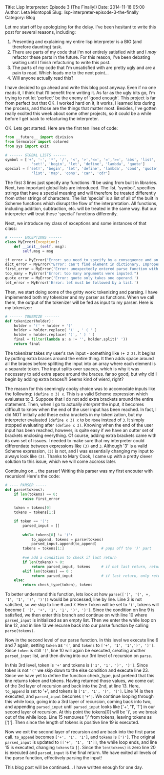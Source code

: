 Title: Lisp Interpreter: Episode 3 (The Finally!)
Date: 2014-11-18 05:00
Author: Leta Montopoli
Slug: lisp-interpreter-episode-3-the-finally
Category: Blog

Let me start off by apologizing for the delay. I've been hesitant to
write this post for several reasons, including:

1.  Presenting and explaining my entire lisp interpreter is a BIG (and
    therefore daunting) task.
2.  There are parts of my code that I'm not entirely satisfied with and
    I *may* refactor these parts in the future. For this reason, I've
    been debating waiting until I finish refacturing to write this post.
3.  The parts of my code that I'm unsatisfied with are pretty ugly and
    are a pain to read. Which leads me to the next point...
4.  Will anyone actually read this?

I have decided to go ahead and write this blog post anyway. Even if no
one reads it, I think that I'll benefit from writing it. As far as the
ugly bits go, I'm trying to not let 'perfect' be the enemy of 'good
enough'. This project is far from perfect but that OK. I worked hard on
it, it works, I learned lots during the process, and those are the
things that matter most. Besides, I've gotten really excited this week
about some other projects, so it could be a while before I get back to
refacturing the interpreter.

OK. Lets get started. Here are the first ten lines of code:

```python
from __future__ import division
from termcolor import colored
from sys import exit

# ------ GlOBAL LISTS ------
symbol = ['+', '-', '*', '/', '<', '>','<=', '=','>=', 'abs', 'list', 'if', 'not',
    		'set!', 'begin', 'let', 'define', 'lambda', 'quote']
special = ['set!', 'begin', 'let', 'define', 'lambda', 'cond', 'quote', 'if',     
			'list', 'map', 'cons', 'car', 'cdr']

```

The first 3 lines just specify any functions I'll be using from built in
libraries. Next, two important global lists are introduced. The list,
'symbol', specifies strings that have a special meaning and will
therefore be treated differently from other strings of characters. The
list 'special' is a list of all of the built in Scheme functions which
disrupt the flow of the interpretation. All functions, including
addition, subtraction, etc. will be treated in the same way. But our
interpreter will treat these 'special' functions differently.

Next, we introduce my class of exceptions and some instances of that
class:

```python
# ------ EXCEPTIONS ------
class MyError(Exception):
	def __init__(self, msg):
		self.msg = msg

if_error = MyError("Error: you need to specify by a consequence and an alternate.")
dict_error = MyError("Error: can't find element in dictionary. Improper input.")
first_error = MyError('Error: unexpectedly entered parse function with no input.')
too_many = MyError("Error: too many arguments were inputed.")
quote_error = MyError('Error: quote only takes one operand.')
let_error = MyError('Error: let must be followed by a list.')
```

Then, we start doing some of the gritty work: tokenizing and parsing. I
have implemented both my tokenizer and my parser as functions. When we
call them, the output of the tokenizer will be fed as input to my
parser. Here is my tokenizer:

```python
# ------ TOKENIZE ------- 
def tokenizer(holder):
	holder = '(' + holder + ')'
	holder = holder.replace( '(' , ' ( ' )
	holder = holder.replace( ')', ' ) ' )
	final = filter(lambda a: a != '', holder.split(' '))
	return final
```

The tokenizer takes my user's raw input - something like `(+ 2 2)`. It
begins by putting extra braces around the entire thing. It then adds
space around all the braces before splitting the input into an array
where each element is a separate token. The input splits over spaces,
which is why it was necessary to add extra space around the braces. far
so good, but why did I begin by adding extra braces?! Seems kind of
wierd, right?

The reason for this seemingly cooky choice was to accomodate inputs like
the following: `(define x 3) x`. This is a valid Scheme expression which
evaluates to 3. Suppose that I do not add extra brackets around the
entire statement. Then, when I go to actually *interpret* the input, it
becomes difficult to know when the end of the user input has been
reached. In fact, I did NOT initially add these extra brackets in my
tokenization, but my interpreter evaluated `(define x 3) x` to be `None`
instead of `3`. It simply stopped evaluating after `(define x 3)`.
Knowing when the end of the user input has been reached, however, is
quite easy if we have an outter set of brackets enclosing everything. Of
course, adding extra brackets came with its own set of issues. I needed
to make sure that my interpreter could differentiate between expressions
like `(3)` and `3`. Although '3' is a valid Scheme expression, `(3)` is
not, and I was essentially changing my input to always look like `(3)`.
Thanks to Mary Cook, I came up with a pretty clever solution to this
issue, which we will come accross later.

Continuing on... the parser! Writing this parser was my first encouter
with recursion! Here's the code:

```python
# ---- PARSER ----- 
def parse(tokens):
	if len(tokens) == 0:
		raise first_error
	
	token = tokens[0]
	tokens = tokens[1:]

	if token == '(':
		parsed_input = [] 
		
		while tokens[0] != ')':
			to_append, tokens = parse(tokens)
			parsed_input.append(to_append)
		tokens = tokens[1:]					# pops off the ')' part
		
		#we add a condition to check if last return
		if len(tokens) > 0:
			return parsed_input, tokens 	# if not last return, return current version of holder
		elif len(tokens) == 0 :
			return parsed_input				# if last return, only return new_holder			
	else:
		return check_type(token), tokens
```

To better understand this function, lets look at how
`parse(['(', '(', +, '1', '1', ')', ')'])` would be processed, line by
line. Line 3 is not satisfied, so we skip to line 6 and 7. Here Token
will be set to `'('`, tokens will become
`[ '(', '+', '1', '1', ')', ')']`. Since the condition on line 9 is
satisfied, we then enter this branch and continue on with line 10 where
`parsed_input` is initialized as an empty list. Then we enter the while
loop on line 12, and in line 13 we recurse back into our parse function
by calling `parse(tokens)`.

Now in the second level of our parse function. In this level we execute
line 6 and 7 again, setting `token` as `'('`, and `tokens` to
`['+', '1', '1',')', ')']`. Since `token` is still `'('`, line 10 will
again be executed, creating another `parsed_input` list, and then diving
into our 3rd level of recursion on `parse`.

In this 3rd level, token is `'+'` and tokens is `['1', '1', ')', ')']`.
Since token is not `'('` we skip down to the else condition and execute
line 23. Since we have yet to define the function check\_type, just
pretend that this line returns token and tokens. Having returned those
values, we come out of the 3rd layer of recursion and back into the 2nd,
at line 13. Here, `to_append` is set to '+', and tokens is
`['1', '1', ')', ')']`. Line 14 is then executed, and `parsed_input`
becomes `['+']`. We continue looping through this while loop, going into
a 3rd layer of recursion, coming back into two, and appending
`parsed_input` until `parsed_input` looks like ['+', '1', '1'] in our
second layer of recursion. At this point the tokens[0] will be ')', so
we break out of the while loop. Line 15 remouves ')' from tokens,
leaving tokens as [')']. Then since the length of tokens is positive
line 19 is executed.

Now we exit the second layer of recursion and are back into the first
parse call. `to_append` becomes `['+', '1', '1']`, and `tokens` is
`[')']`. The original `parsed_input` is updated to `[['+', '1', '1']]`,
the while loop ends, and line 15 is executed, changing `tokens` to `[]`.
Since the `len(tokens)` is zero line 20 is executed and `parsed_input`
is the final return. We have exited all levels of the parse function,
effectively parsing the input!

This blog post will be continued... I have written enough for one day.

